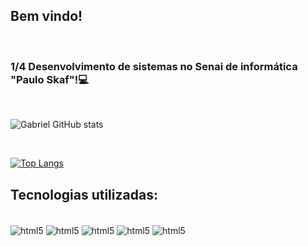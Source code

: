## Bem vindo!
<br/>

### 1/4 Desenvolvimento de sistemas no Senai de informática "Paulo Skaf"!💻

<br/>

![Gabriel GitHub stats](https://github-readme-stats.vercel.app/api?username=GabrielVictor0&show_icons=true&theme=)

<br/>

[![Top Langs](https://github-readme-stats.vercel.app/api/top-langs/?username=GabrielVictor0&layout=compact)](https://github.com/anuraghazra/github-readme-stats)

## Tecnologias utilizadas:

<div style="display: inline-block"> <br/>
<img align= "center" alt ="html5" src="https://img.shields.io/badge/HTML5-E34F26?style=for-the-badge&logo=html5&logoColor=white">
<img align= "center" alt ="html5" src="https://img.shields.io/badge/CSS3-1572B6?style=for-the-badge&logo=css3&logoColor=white">
<img align= "center" alt ="html5" src="https://img.shields.io/badge/C%23-239120?style=for-the-badge&logo=c-sharp&logoColor=white">
<img align= "center" alt ="html5" src="https://img.shields.io/badge/JavaScript-F7DF1E?style=for-the-badge&logo=javascript&logoColor=black">
<img align= "center" alt ="html5" src="https://img.shields.io/badge/.NET-5C2D91?style=for-the-badge&logo=.net&logoColor=white">
</div>
